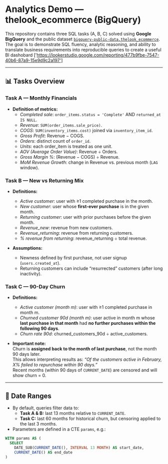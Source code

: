 # Analytics Demo — thelook_ecommerce (BigQuery)

This repository contains three SQL tasks (A, B, C) solved using **Google BigQuery** and the public dataset [`bigquery-public-data.thelook_ecommerce`](https://console.cloud.google.com/marketplace/product/bigquery-public-data/thelook-ecommerce).  
The goal is to demonstrate SQL fluency, analytic reasoning, and ability to translate business requirements into reproducible queries to create a useful BI dashobard ['https://lookerstudio.google.com/reporting/477b9fbe-7547-40b6-87a9-15e9d9c2a197']

---

## 📊 Tasks Overview

### Task A — Monthly Financials
- **Definition of metrics:**
  - *Completed sale*: `order_items.status = 'Complete'` AND `returned_at IS NULL`.
  - *Revenue*: `SUM(order_items.sale_price)`.
  - *COGS*: `SUM(inventory_items.cost)` joined via `inventory_item_id`.
  - *Gross Profit*: Revenue − COGS.
  - *Orders*: distinct count of `order_id`.
  - *Units*: each order_item is treated as one unit.
  - *AOV (Average Order Value)*: Revenue ÷ Orders.
  - *Gross Margin %*: (Revenue − COGS) ÷ Revenue.
  - *MoM Revenue Growth*: change in Revenue vs. previous month (`LAG` window).

### Task B — New vs Returning Mix
- **Definitions:**
  - *Active customer*: user with ≥1 completed purchase in the month.
  - *New customer*: user whose **first-ever purchase** is in the given month.
  - *Returning customer*: user with prior purchases before the given month.
  - *Revenue_new*: revenue from new customers.
  - *Revenue_returning*: revenue from returning customers.
  - *% revenue from returning*: revenue_returning ÷ total revenue.

- **Assumptions:**
  - Newness defined by first purchase, not user signup (`users.created_at`).
  - Returning customers can include “resurrected” customers (after long inactivity).

### Task C — 90-Day Churn
- **Definitions:**
  - *Active customer (month m)*: user with ≥1 completed purchase in month m.
  - *Churned customer 90d (month m)*: user active in month m whose **last purchase in that month** had **no further purchases within the following 90 days**.
  - *Churn rate 90d*: churned_customers_90d ÷ active_customers.

- **Important note:**  
  Churn is **assigned back to the month of last purchase**, not the month 90 days later.  
  This allows interpreting results as: *“Of the customers active in February, X% failed to repurchase within 90 days.”*  
  Recent months (within 90 days of `CURRENT_DATE`) are censored and will show churn = 0.

---

## 📅 Date Ranges

- By default, queries filter data to:
  - **Task A & B:** last 13 months relative to `CURRENT_DATE`.
  - **Task C:** last 60 months for historical churn, but censoring applied to the last 3 months.
- Parameters are defined in a CTE `params`, e.g.:

```sql
WITH params AS (
  SELECT
    DATE_SUB(CURRENT_DATE(), INTERVAL 13 MONTH) AS start_date,
    CURRENT_DATE() AS end_date
)
